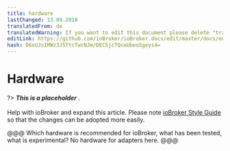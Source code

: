 ```yaml
---
title: hardware
lastChanged: 13.09.2018
translatedFrom: de
translatedWarning: If you want to edit this document please delete "translatedFrom" field, elsewise this document will be translated automatically again
editLink: https://github.com/ioBroker/ioBroker.docs/edit/master/docs/en/install/hardware.md
hash: D6xUJsIMWz3J5TtcTwcNJm/DEC5jcTQceUbeoSgeys4=
---
```

# Hardware
?> ***This is a placeholder*** .<br><br> Help with ioBroker and expand this article. Please note [ioBroker Style Guide](https://www.iobroker.net/#de/documentation/community/styleguidedoc.md) so that the changes can be adopted more easily.

@@@ Which hardware is recommended for ioBroker, what has been tested, what is experimental? No hardware for adapters here. @@@